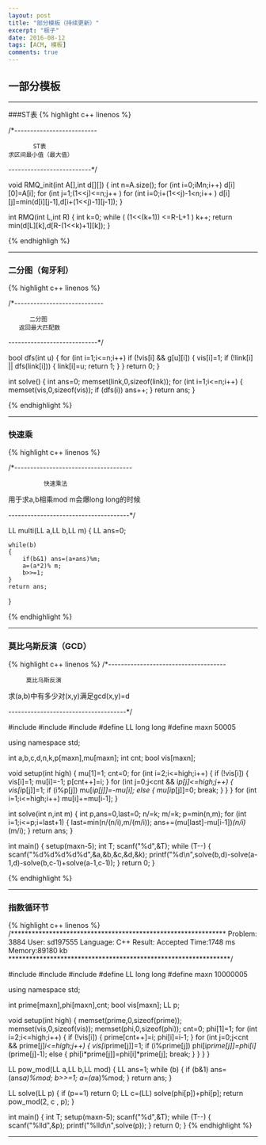 ```yaml
---
layout: post
title: "部分模板（持续更新）"
excerpt: "板子"
date: 2016-08-12
tags: [ACM, 模板]
comments: true
---
```


## 一部分模板

---

###ST表
{% highlight c++ linenos %}

/*--------------------------

           ST表
    求区间最小值（最大值）

--------------------------*/


void RMQ_init(int A[],int d[][])
{
    int n=A.size();
    for (int i=0;iMn;i++) d[i][0]=A[i];
    for (int j=1;(1<<j)<=n;j++ )
        for (int i=0;i+(1<<j)-1<n;i++ ) d[i][j]=min(d[i][j-1],d[i+(1<<j)-1][j-1]);
}

int RMQ(int L,int R)
{
    int k=0;
    while ( (1<<(k+1)) <=R-L+1 ) k++;
    return min(d[L][k],d[R-(1<<k)+1][k]);
}

{% endhighligh %}

---

### 二分图（匈牙利）
{% highlight c++ linenos %}

/*----------------------------

          二分图
       返回最大匹配数

----------------------------*/

bool dfs(int u)
{
    for (int i=1;i<=n;i++) if (!vis[i] && g[u][i])
    {
        vis[i]=1;
        if (!link[i] || dfs(link[i]))
        {
            link[i]=u;
            return 1;
        }
    }
    return 0;
}

int solve()
{
    int ans=0;
    memset(link,0,sizeof(link));
    for (int i=1;i<=n;i++)
    {
        memset(vis,0,sizeof(vis));
        if (dfs(i)) ans++;
    }
    return ans;
}

{% endhighlight %}

---

### 快速乘
{% highlight c++ linenos %}

/*-------------------------------------

              快速乘法
用于求a,b相乘mod m会爆long long的时候

--------------------------------------*/

LL multi(LL a,LL b,LL m) {
    LL ans=0;

    while(b)
    {
        if(b&1) ans=(a+ans)%m;
        a=(a*2)% m;
        b>>=1;
    }
    return ans;
}

{% endhighlight %}

---

### 莫比乌斯反演（GCD）

{% highlight c++ linenos %}
/*-------------------------------------

         莫比乌斯反演
求(a,b)中有多少对(x,y)满足gcd(x,y)=d

-------------------------------------*/

#include <iostream>
#include <cstring>
#include <cstdio>
#define LL long long
#define maxn 50005

using namespace std;

int a,b,c,d,n,k,p[maxn],mu[maxn];
int cnt;
bool vis[maxn];

void setup(int high)
{
    mu[1]=1; cnt=0;
    for (int i=2;i<=high;i++)
    {
        if (!vis[i])
        {
            vis[i]=1; mu[i]=-1;
            p[cnt++]=i;
        }
        for (int j=0;j<cnt && i*p[j]<=high;j++)
        {
            vis[i*p[j]]=1;
            if (i%p[j]) mu[i*p[j]]=-mu[i];
            else
            {
                mu[i*p[j]]=0;
                break;
            }
        }
    }
    for (int i=1;i<=high;i++) mu[i]+=mu[i-1];
}

int solve(int n,int m)
{
    int p,ans=0,last=0;
    n/=k; m/=k;
    p=min(n,m);
    for (int i=1;i<=p;i=last+1)
    {
        last=min(n/(n/i),m/(m/i));
        ans+=(mu[last]-mu[i-1])*(n/i)*(m/i);
    }
    return ans;
}

int main()
{
    setup(maxn-5);
    int T;
    scanf("%d",&T);
    while (T--)
    {
        scanf("%d%d%d%d%d",&a,&b,&c,&d,&k);
        printf("%d\n",solve(b,d)-solve(a-1,d)-solve(b,c-1)+solve(a-1,c-1));
    }
    return 0;
}

{% endhighlight %}

---

### 指数循环节

{% highlight c++ linenos %}
/**************************************************************
    Problem: 3884
    User: sd197555
    Language: C++
    Result: Accepted
    Time:1748 ms
    Memory:89180 kb
****************************************************************/

#include <iostream>
#include <cstring>
#include <cstdio>
#define LL long long
#define maxn 10000005

using namespace std;

int prime[maxn],phi[maxn],cnt;
bool vis[maxn];
LL p;

void setup(int high)
{
    memset(prime,0,sizeof(prime));
    memset(vis,0,sizeof(vis));
    memset(phi,0,sizeof(phi));
    cnt=0;
    phi[1]=1;
    for (int i=2;i<=high;i++)
    {
        if (!vis[i])
        {
            prime[cnt++]=i;
            phi[i]=i-1;
        }
        for (int j=0;j<cnt && prime[j]*i<=high;j++)
        {
            vis[i*prime[j]]=1;
            if (i%prime[j]) phi[i*prime[j]]=phi[i]*(prime[j]-1);
            else
            {
                phi[i*prime[j]]=phi[i]*prime[j];
                break;
            }
        }
    }
}

LL pow_mod(LL a,LL b,LL mod)
{
    LL ans=1;
    while (b)
    {
        if (b&1) ans=(ans*a)%mod;
        b>>=1;
        a=(a*a)%mod;
    }
    return ans;
}

LL solve(LL p)
{
    if (p==1) return 0;
    LL c=(LL) solve(phi[p])+phi[p];
    return pow_mod(2, c , p);
}

int main()
{
    int T;
    setup(maxn-5);
    scanf("%d",&T);
    while (T--)
    {
        scanf("%lld",&p);
        printf("%lld\n",solve(p));
    }
    return 0;
}
{% endhighlight %}

---
